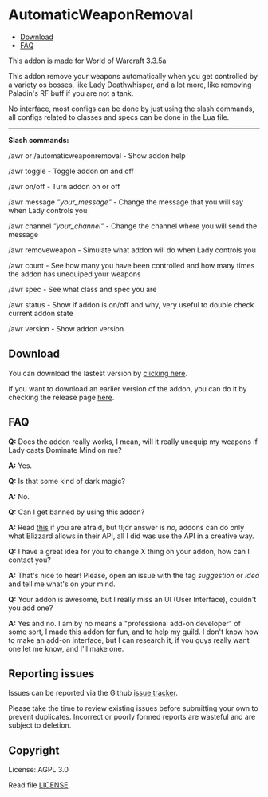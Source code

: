 # AutomaticWeaponRemoval

* [Download](#download)
* [FAQ](#faq)
 
This addon is made for World of Warcraft 3.3.5a
 
This addon remove your weapons automatically when you get controlled by a variety os bosses, like Lady Deathwhisper, and a lot more, like removing Paladin's RF buff if you are not a tank. 

No interface, most configs can be done by just using the slash commands, all configs related to classes and specs can be done in the Lua file.

------------

**Slash commands:**

/awr or /automaticweaponremoval - Show addon help

/awr toggle - Toggle addon on and off

/awr on/off - Turn addon on or off

/awr message *"your_message"* - Change the message that you will say when Lady controls you

/awr channel *"your_channel"* - Change the channel where you will send the message

/awr removeweapon - Simulate what addon will do when Lady controls you

/awr count - See how many you have been controlled and how many times the addon has unequiped your weapons

/awr spec - See what class and spec you are

/awr status - Show if addon is on/off and why, very useful to double check current addon state

/awr version - Show addon version

## Download

You can download the lastest version by [clicking here](https://github.com/SecretX33/AutomaticWeaponRemoval/releases/latest/download/AutomaticWeaponRemoval.zip). 

If you want to download an earlier version of the addon, you can do it by checking the release page [here](https://github.com/SecretX33/AutomaticWeaponRemoval/releases).

## FAQ

**Q:** Does the addon really works, I mean, will it really unequip my weapons if Lady casts Dominate Mind on me?

**A:** Yes.

**Q:** Is that some kind of dark magic?

**A:** No.

**Q:** Can I get banned by using this addon?

**A:** Read [this](https://eu.forums.blizzard.com/en/wow/t/can-i-get-banned-for-this/78719/8) if you are afraid, but tl;dr answer is *no*, addons can do only what Blizzard allows in their API, all I did was use the API in a creative way.

**Q:** I have a great idea for you to change X thing on your addon, how can I contact you?

**A:** That's nice to hear! Please, open an issue with the tag *suggestion* or *idea* and tell me what's on your mind.

**Q:** Your addon is awesome, but I really miss an UI (User Interface), couldn't you add one?

**A:** Yes and no. I am by no means a "professional add-on developer" of some sort, I made this addon for fun, and to help my guild. I don't know how to make an add-on interface, but I can research it, if you guys really want one let me know, and I'll make one.

## Reporting issues

Issues can be reported via the Github [issue tracker](https://github.com/SecretX33/AutomaticWeaponRemoval/issues).

Please take the time to review existing issues before submitting your own to
prevent duplicates. Incorrect or poorly formed
reports are wasteful and are subject to deletion.

## Copyright

License: AGPL 3.0

Read file [LICENSE](LICENSE).
